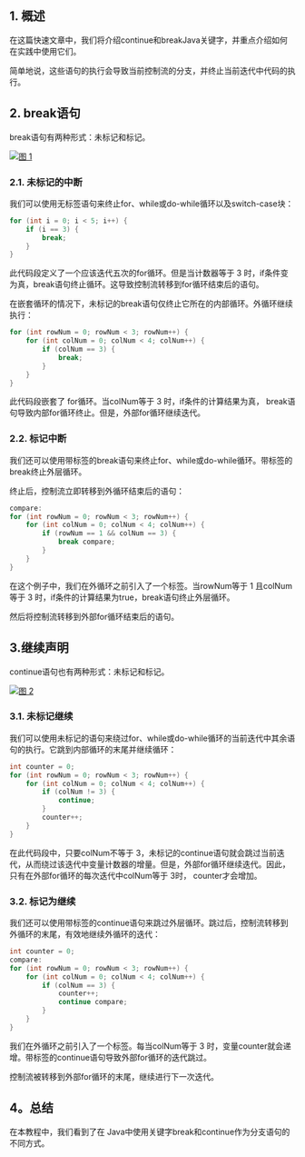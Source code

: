 ## 1. 概述

在这篇快速文章中，我们将介绍continue和breakJava关键字，并重点介绍如何在实践中使用它们。

简单地说，这些语句的执行会导致当前控制流的分支，并终止当前迭代中代码的执行。

## 2. break语句

break语句有两种形式：未标记和标记。

[![图 1](https://www.baeldung.com/wp-content/uploads/2017/11/Illustration-1-1024x1024.jpg)](https://www.baeldung.com/wp-content/uploads/2017/11/Illustration-1.jpg)

### 2.1. 未标记的中断

我们可以使用无标签语句来终止for、while或do-while循环以及switch-case块：

```java
for (int i = 0; i < 5; i++) {
    if (i == 3) {
        break;
    }
}
```

此代码段定义了一个应该迭代五次的for循环。但是当计数器等于 3 时，if条件变为真，break语句终止循环。这导致控制流转移到for循环结束后的语句。

在嵌套循环的情况下，未标记的break语句仅终止它所在的内部循环。外循环继续执行：

```java
for (int rowNum = 0; rowNum < 3; rowNum++) {
    for (int colNum = 0; colNum < 4; colNum++) {
        if (colNum == 3) {
            break;
        }
    }
}
```

此代码段嵌套了 for循环。当colNum等于 3 时，if条件的计算结果为真， break语句导致内部for循环终止。但是，外部for循环继续迭代。

### 2.2. 标记中断

我们还可以使用带标签的break语句来终止for、while或do-while循环。带标签的break终止外层循环。

终止后，控制流立即转移到外循环结束后的语句：

```java
compare: 
for (int rowNum = 0; rowNum < 3; rowNum++) {
    for (int colNum = 0; colNum < 4; colNum++) {
        if (rowNum == 1 && colNum == 3) {
            break compare;
        }
    }
}
```

在这个例子中，我们在外循环之前引入了一个标签。当rowNum等于 1 且colNum等于 3 时，if条件的计算结果为true，break语句终止外层循环。

然后将控制流转移到外部for循环结束后的语句。

## 3.继续声明

continue语句也有两种形式：未标记和标记。

[![图 2](https://www.baeldung.com/wp-content/uploads/2017/11/Illustration-2-1024x1024.jpg)](https://www.baeldung.com/wp-content/uploads/2017/11/Illustration-2.jpg)

### 3.1. 未标记继续

我们可以使用未标记的语句来绕过for、while或do-while循环的当前迭代中其余语句的执行。它跳到内部循环的末尾并继续循环：

```java
int counter = 0;
for (int rowNum = 0; rowNum < 3; rowNum++) {
    for (int colNum = 0; colNum < 4; colNum++) {
        if (colNum != 3) {
            continue;
        }
        counter++;
    }
}
```

在此代码段中，只要colNum不等于 3，未标记的continue语句就会跳过当前迭代，从而绕过该迭代中变量计数器的增量。但是，外部for循环继续迭代。因此，只有在外部for循环的每次迭代中colNum等于 3时， counter才会增加。

### 3.2. 标记为继续

我们还可以使用带标签的continue语句来跳过外层循环。跳过后，控制流转移到外循环的末尾，有效地继续外循环的迭代：

```java
int counter = 0;
compare: 
for (int rowNum = 0; rowNum < 3; rowNum++) {
    for (int colNum = 0; colNum < 4; colNum++) {
        if (colNum == 3) {
            counter++;
            continue compare;
        }
    }
}
```

我们在外循环之前引入了一个标签。每当colNum等于 3 时，变量counter就会递增。带标签的continue语句导致外部for循环的迭代跳过。

控制流被转移到外部for循环的末尾，继续进行下一次迭代。

## 4。总结

在本教程中，我们看到了在 Java中使用关键字break和continue作为分支语句的不同方式。